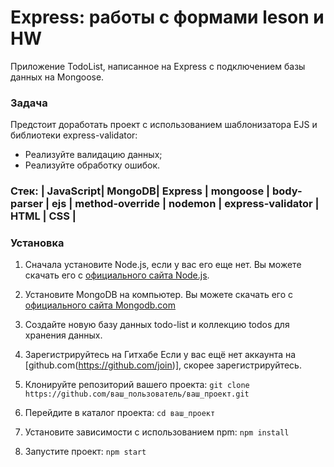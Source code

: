 # Express: работы с формами leson и HW

Приложение TodoList, написанное на Express с подключением базы данных на Mongoose. 

### Задача
Предстоит доработать проект  с использованием шаблонизатора EJS и библиотеки express-validator:
- Pеализуйте валидацию данных;
- Pеализуйте обработку ошибок.


### Стек: | JavaScript| MongoDB| Express | mongoose | body-parser | ejs | method-override | nodemon | express-validator | HTML | CSS |

### Установка

1. Сначала установите Node.js, если у вас его еще нет. Вы можете скачать его с [официального сайта Node.js](https://nodejs.org/).

2. Установите MongoDB на компьютер. Вы можете скачать его с [официального сайта Mongodb.com](https://www.mongodb.com/try/download/community) 
   
3. Создайте новую базу данных todo-list и коллекцию todos для хранения данных.

4. Зарегистрируйтесь на Гитхабе
Если у вас ещё нет аккаунта на [github.com(https://github.com/join)], скорее зарегистрируйтесь.

1. Клонируйте репозиторий вашего проекта:
   ``` git clone https://github.com/ваш_пользователь/ваш_проект.git ```

2. Перейдите в каталог проекта:
```cd ваш_проект ```

1. Установите зависимости с использованием npm:
``` npm install ```

1. Запустите проект:
``` npm start ```
